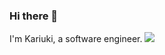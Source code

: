 ### Hi there 👋
I'm Kariuki, a software engineer.
<img 
   src="https://github-readme-stats.vercel.app/api?username=kariukikinyanjui&show_icons=true&theme=tokyonight" 
/>
